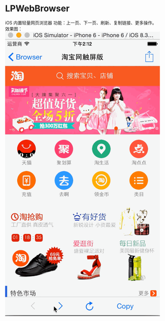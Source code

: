 # LPWebBrowser
iOS 内置轻量网页浏览器
功能：上一页、下一页、刷新、复制链接、更多操作。
效果图：
![image](https://github.com/iOSSer/LPWebBrowser/blob/master/LPWebBrowserDemo/LPWebBrowserDemo/screenshot.gif)
 
